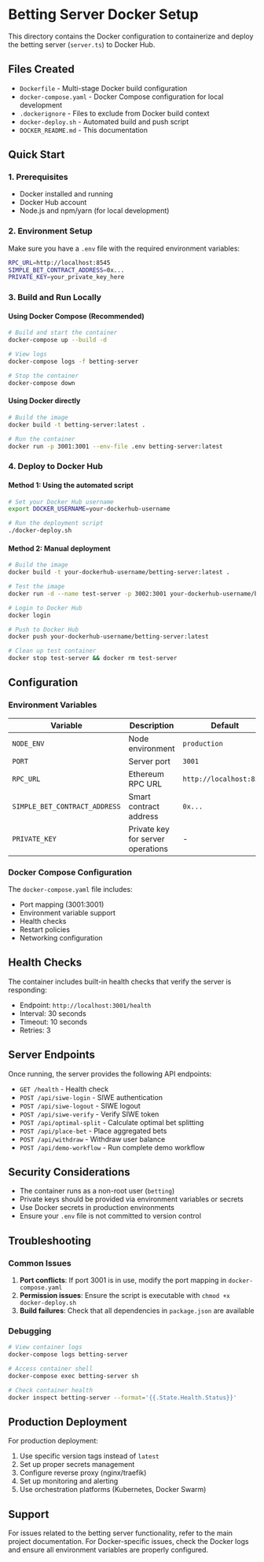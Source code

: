 # Betting Server Docker Setup

This directory contains the Docker configuration to containerize and deploy the betting server (`server.ts`) to Docker Hub.

## Files Created

- `Dockerfile` - Multi-stage Docker build configuration
- `docker-compose.yaml` - Docker Compose configuration for local development
- `.dockerignore` - Files to exclude from Docker build context
- `docker-deploy.sh` - Automated build and push script
- `DOCKER_README.md` - This documentation

## Quick Start

### 1. Prerequisites

- Docker installed and running
- Docker Hub account
- Node.js and npm/yarn (for local development)

### 2. Environment Setup

Make sure you have a `.env` file with the required environment variables:

```bash
RPC_URL=http://localhost:8545
SIMPLE_BET_CONTRACT_ADDRESS=0x...
PRIVATE_KEY=your_private_key_here
```

### 3. Build and Run Locally

#### Using Docker Compose (Recommended)
```bash
# Build and start the container
docker-compose up --build -d

# View logs
docker-compose logs -f betting-server

# Stop the container
docker-compose down
```

#### Using Docker directly
```bash
# Build the image
docker build -t betting-server:latest .

# Run the container
docker run -p 3001:3001 --env-file .env betting-server:latest
```

### 4. Deploy to Docker Hub

#### Method 1: Using the automated script
```bash
# Set your Docker Hub username
export DOCKER_USERNAME=your-dockerhub-username

# Run the deployment script
./docker-deploy.sh
```

#### Method 2: Manual deployment
```bash
# Build the image
docker build -t your-dockerhub-username/betting-server:latest .

# Test the image
docker run -d --name test-server -p 3002:3001 your-dockerhub-username/betting-server:latest

# Login to Docker Hub
docker login

# Push to Docker Hub
docker push your-dockerhub-username/betting-server:latest

# Clean up test container
docker stop test-server && docker rm test-server
```

## Configuration

### Environment Variables

| Variable | Description | Default |
|----------|-------------|---------|
| `NODE_ENV` | Node environment | `production` |
| `PORT` | Server port | `3001` |
| `RPC_URL` | Ethereum RPC URL | `http://localhost:8545` |
| `SIMPLE_BET_CONTRACT_ADDRESS` | Smart contract address | `0x...` |
| `PRIVATE_KEY` | Private key for server operations | - |

### Docker Compose Configuration

The `docker-compose.yaml` file includes:
- Port mapping (3001:3001)
- Environment variable support
- Health checks
- Restart policies
- Networking configuration

## Health Checks

The container includes built-in health checks that verify the server is responding:
- Endpoint: `http://localhost:3001/health`
- Interval: 30 seconds
- Timeout: 10 seconds
- Retries: 3

## Server Endpoints

Once running, the server provides the following API endpoints:

- `GET /health` - Health check
- `POST /api/siwe-login` - SIWE authentication
- `POST /api/siwe-logout` - SIWE logout
- `POST /api/siwe-verify` - Verify SIWE token
- `POST /api/optimal-split` - Calculate optimal bet splitting
- `POST /api/place-bet` - Place aggregated bets
- `POST /api/withdraw` - Withdraw user balance
- `POST /api/demo-workflow` - Run complete demo workflow

## Security Considerations

- The container runs as a non-root user (`betting`)
- Private keys should be provided via environment variables or secrets
- Use Docker secrets in production environments
- Ensure your `.env` file is not committed to version control

## Troubleshooting

### Common Issues

1. **Port conflicts**: If port 3001 is in use, modify the port mapping in `docker-compose.yaml`
2. **Permission issues**: Ensure the script is executable with `chmod +x docker-deploy.sh`
3. **Build failures**: Check that all dependencies in `package.json` are available

### Debugging

```bash
# View container logs
docker-compose logs betting-server

# Access container shell
docker-compose exec betting-server sh

# Check container health
docker inspect betting-server --format='{{.State.Health.Status}}'
```

## Production Deployment

For production deployment:

1. Use specific version tags instead of `latest`
2. Set up proper secrets management
3. Configure reverse proxy (nginx/traefik)
4. Set up monitoring and alerting
5. Use orchestration platforms (Kubernetes, Docker Swarm)

## Support

For issues related to the betting server functionality, refer to the main project documentation. For Docker-specific issues, check the Docker logs and ensure all environment variables are properly configured. 
